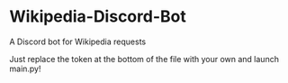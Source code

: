 # Wikipedia-Discord-Bot
A Discord bot for Wikipedia requests

Just replace the token at the bottom of the file with your own and launch main.py!

